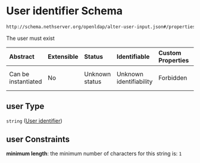 # User identifier Schema

```txt
http://schema.nethserver.org/openldap/alter-user-input.json#/properties/user
```

The user must exist

| Abstract            | Extensible | Status         | Identifiable            | Custom Properties | Additional Properties | Access Restrictions | Defined In                                                                       |
| :------------------ | :--------- | :------------- | :---------------------- | :---------------- | :-------------------- | :------------------ | :------------------------------------------------------------------------------- |
| Can be instantiated | No         | Unknown status | Unknown identifiability | Forbidden         | Allowed               | none                | [alter-user-input.json\*](openldap/alter-user-input.json "open original schema") |

## user Type

`string` ([User identifier](alter-user-input-properties-user-identifier.md))

## user Constraints

**minimum length**: the minimum number of characters for this string is: `1`
